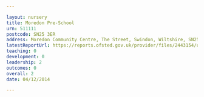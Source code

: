 ```yaml
---

layout: nursery
title: Moredon Pre-School
urn: 511111
postcode: SN25 3ER
address: Moredon Community Centre, The Street, Swindon, Wiltshire, SN25 3ER
latestReportUrl: https://reports.ofsted.gov.uk/provider/files/2443154/urn/511111.pdf
teaching: 0
development: 0
leadership: 2
outcomes: 0
overall: 2
date: 04/12/2014

---
```


